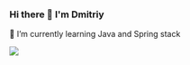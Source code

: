 ### Hi there 👋 I'm Dmitriy
🌱 I’m currently learning  Java and Spring stack


<img src="https://github-readme-stats.vercel.app/api/top-langs/?username={dmitriy-tverdokhlibov}" />




    
      
